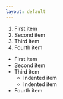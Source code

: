 ```yaml
---
layout: default
---
```

1. First item
2. Second item
3. Third item
4. Fourth item
- First item
- Second item
- Third item
    - Indented item
    - Indented item
- Fourth item
